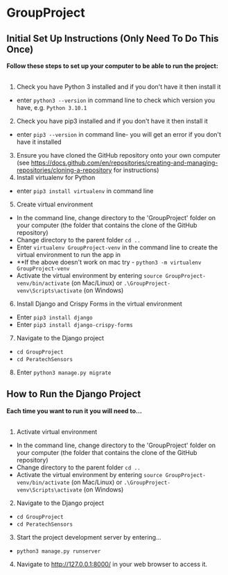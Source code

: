 # GroupProject

## Initial Set Up Instructions (Only Need To Do This Once) 

**Follow these steps to set up your computer to be able to run the project:**
<br/><br/>
1. Check you have Python 3 installed and if you don't have it then install it
  * enter `python3 --version` in command line to check which version you have, e.g. `Python 3.10.1`
2. Check you have pip3 installed and if you don't have it then install it
  * enter `pip3 --version` in command line- you will get an error if you don't have it installed
3. Ensure you have cloned the GitHub repository onto your own computer (see https://docs.github.com/en/repositories/creating-and-managing-repositories/cloning-a-repository for instructions)
4. Install virtualenv for Python
  * enter `pip3 install virtualenv` in command line
5. Create virtual environment
  * In the command line, change directory to the 'GroupProject' folder on your computer (the folder that contains the clone of the GitHub repository)
  * Change directory to the parent folder `cd ..`
  * Enter `virtualenv GroupProject-venv` in the command line to create the virtual environment to run the app in
  * **If the above doesn't work on mac try - `python3 -m virtualenv GroupProject-venv `
  * Activate the virtual environment by entering `source GroupProject-venv/bin/activate` (on Mac/Linux) or `.\GroupProject-venv\Scripts\activate` (on Windows)
6. Install Django and Crispy Forms in the virtual environment
  * Enter `pip3 install django`
  * Enter `pip3 install django-crispy-forms`
7. Navigate to the Django project
  * `cd GroupProject`
  * `cd PeratechSensors`
8. Enter `python3 manage.py migrate`

## How to Run the Django Project

**Each time you want to run it you will need to...**
<br/><br/>
1. Activate virtual environment
  * In the command line, change directory to the 'GroupProject' folder on your computer (the folder that contains the clone of the GitHub repository)
  * Change directory to the parent folder `cd ..`
  * Activate the virtual environment by entering `source GroupProject-venv/bin/activate` (on Mac/Linux) or `.\GroupProject-venv\Scripts\activate` (on Windows)
2. Navigate to the Django project
  * `cd GroupProject`
  * `cd PeratechSensors`
3. Start the project development server by entering...
 * `python3 manage.py runserver`
4. Navigate to http://127.0.0.1:8000/ in your web browser to access it.
